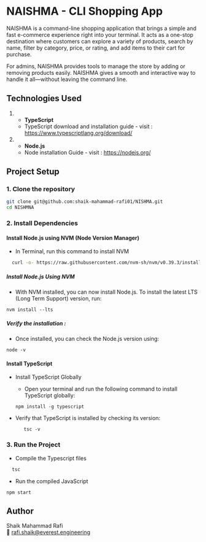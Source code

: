 # NAISHMA - CLI Shopping App
NAISHMA is a command-line shopping application that brings a simple and fast e-commerce experience right into your terminal. It acts as a one-stop destination where customers can explore a variety of products, search by name, filter by category, price, or rating, and add items to their cart for purchase.

For admins, NAISHMA provides tools to manage the store by adding or removing products easily. NAISHMA gives a smooth and interactive way to handle it all—without leaving the command line.

##  Technologies Used

1. - **TypeScript** 
   - TypeScript download and installation guide - visit : https://www.typescriptlang.org/download/
2. - **Node.js**
    - Node installation Guide - visit : https://nodejs.org/

##  Project Setup

### 1. Clone the repository

```bash
git clone git@github.com:shaik-mahammad-rafi01/NISHMA.git
cd NISHMNA
```
### 2. Install Dependencies 

  #### Install Node.js using NVM (Node Version Manager)
  - In Terminal, run this command to install NVM
  ```bash
    curl -o- https://raw.githubusercontent.com/nvm-sh/nvm/v0.39.3/install.sh | bash
  ```
##### Install Node.js Using NVM
- With NVM installed, you can now install Node.js. To install the latest LTS (Long Term Support) version, run:
```
nvm install --lts 
```
##### Verify the installation : 
- Once installed, you can check the Node.js version using:
```
node -v
```

#### Install TypeScript 
- Install TypeScript Globally
  - Open your terminal and run the following command to install TypeScript globally:

  ```
  npm install -g typescript
  ```
- Verify that TypeScript is installed by checking its version:
  ```
     tsc -v
  ```


### 3. Run the Project 
- Compile the Typescript files 
```bash 
  tsc 
```
- Run the compiled JavaScript
```
npm start
```
## Author
Shaik Mahammad Rafi  
📧 [rafi.shaik@everest.engineering](mailto:rafi.shaik@everest.engineering)  